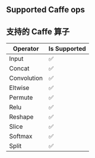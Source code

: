 ## Supported Caffe ops

## 支持的 Caffe 算子

| Operator | Is Supported |
|-------|------------------ |
| Input | ✅ |
| Concat | ✅ |
| Convolution | ✅ |
| Eltwise | ✅ |
| Permute | ✅ |
| Relu | ✅ |
| Reshape | ✅ |
| Slice | ✅ |
| Softmax | ✅ |
| Split | ✅ |
